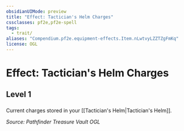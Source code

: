 ```yaml
---
obsidianUIMode: preview
title: "Effect: Tactician's Helm Charges"
cssclasses: pf2e,pf2e-spell
tags:
  - trait/
aliases: "Compendium.pf2e.equipment-effects.Item.nLwtvyLZZTZgFmKq"
license: OGL
---
```

# Effect: Tactician's Helm Charges
## Level 1
### 






Current charges stored in your [[Tactician's Helm|Tactician's Helm]].

*Source: Pathfinder Treasure Vault*
*OGL*